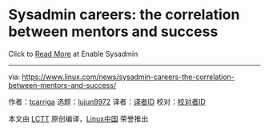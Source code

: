 [#]: collector: (lujun9972)
[#]: translator: ( )
[#]: reviewer: ( )
[#]: publisher: ( )
[#]: url: ( )
[#]: subject: (Sysadmin careers: the correlation between mentors and success)
[#]: via: (https://www.linux.com/news/sysadmin-careers-the-correlation-between-mentors-and-success/)
[#]: author: (tcarriga https://www.redhat.com/sysadmin/mentors-and-success)

Sysadmin careers: the correlation between mentors and success
======

Click to [Read More][1] at Enable Sysadmin

--------------------------------------------------------------------------------

via: https://www.linux.com/news/sysadmin-careers-the-correlation-between-mentors-and-success/

作者：[tcarriga][a]
选题：[lujun9972][b]
译者：[译者ID](https://github.com/译者ID)
校对：[校对者ID](https://github.com/校对者ID)

本文由 [LCTT](https://github.com/LCTT/TranslateProject) 原创编译，[Linux中国](https://linux.cn/) 荣誉推出

[a]: https://www.redhat.com/sysadmin/mentors-and-success
[b]: https://github.com/lujun9972
[1]: https://www.redhat.com/sysadmin/mentors-and-success
